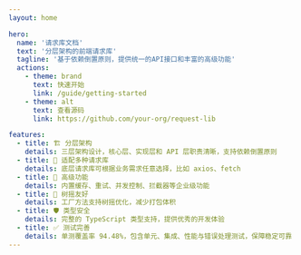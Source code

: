 ```yaml
---
layout: home

hero:
  name: '请求库文档'
  text: '分层架构的前端请求库'
  tagline: '基于依赖倒置原则，提供统一的API接口和丰富的高级功能'
  actions:
    - theme: brand
      text: 快速开始
      link: /guide/getting-started
    - theme: alt
      text: 查看源码
      link: https://github.com/your-org/request-lib

features:
  - title: 🏗️ 分层架构
    details: 三层架构设计，核心层、实现层和 API 层职责清晰，支持依赖倒置原则
  - title: 🔌 适配多种请求库
    details: 底层请求库可根据业务需求任意选择，比如 axios、fetch
  - title: 🚀 高级功能
    details: 内置缓存、重试、并发控制、拦截器等企业级功能
  - title: 🌲 树摇友好
    details: 工厂方法支持树摇优化，减少打包体积
  - title: 🛡️ 类型安全
    details: 完整的 TypeScript 类型支持，提供优秀的开发体验
  - title: ✅ 测试完善
    details: 单测覆盖率 94.48%，包含单元、集成、性能与错误处理测试，保障稳定可靠
---
```

